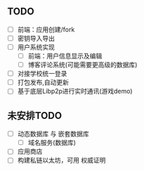 ## TODO

- [ ] 前端：应用创建/fork
- [ ] 密钥导入导出
- [ ] 用户系统实现
  - [ ] 前端：用户信息显示及编辑
  - [ ] 博客评论系统(可能需要更高级的数据库)
- [ ] 对接学校统一登录
- [ ] 打包发布,自动更新
- [ ] 基于底层Libp2p进行实时通讯(游戏demo)

## 未安排TODO

- [ ] 动态数据库 与 嵌套数据库
  - [ ] 域名服务(数据库)
- [ ] 应用商店
- [ ] 构建私链以太坊，可用 权威证明
